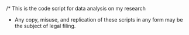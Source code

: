 /* This is the code script for data analysis on my research 
* Any copy, misuse, and replication of these scripts in any form may be the subject of legal filing. 
